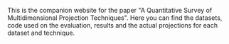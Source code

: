 
This is the companion website for the paper "A Quantitative Survey of Multidimensional Projection Techniques". Here you can find the datasets, code used on the evaluation, results and the actual projections for each dataset and technique.

<!-- 
+ [*Image-based visualization of classifier decision boundaries*](http://www.cs.rug.nl/~alext/PAPERS/SIBGRAPI18/paper2.pdf), by Francisco Caio M. Rodrigues, Roberto Hirata and Alexandru C. Telea, SIBGRAPI 2018

+ [*Visual Analytics of Multidimensional Projections for Constructing Classifier Decision Boundary Maps*](http://www.cs.rug.nl/~alext/PAPERS/IVAPP19/paper.pdf), by Mateus Espadoto, Francisco Caio M. Rodrigues and Alexandru C. Telea, IVAPP 2019 (Best paper award) -->
